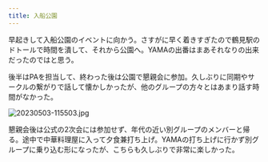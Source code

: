 ```yaml
---
title: 入船公園
---
```


早起きして入船公園のイベントに向かう。さすがに早く着きすぎたので鶴見駅のドトールで時間を潰して、それから公園へ。YAMAの出番はまあそれなりの出来だったのではと思う。

後半はPAを担当して、終わった後は公園で懇親会に参加。久しぶりに同期やサークルの繋がりで話して懐かしかったが、他のグループの方々とはあまり話す時間がなかった。

![20230503-115503.jpg](https://ceshmina-photos.s3.ap-northeast-1.amazonaws.com/medium/202305/20230503-115503.jpg)

懇親会後は公式の2次会には参加せず、年代の近い別グループのメンバーと帰る。途中で中華料理屋に入って夕食兼打ち上げ。YAMAの打ち上げに行かず別グループに乗り込む形になったが、こちらも久しぶりで非常に楽しかった。
